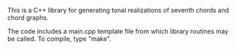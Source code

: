 This is a C++ library for generating tonal realizations of seventh chords and chord graphs.

The code includes a main.cpp template file from which library routines may be called. To compile, type "make".
